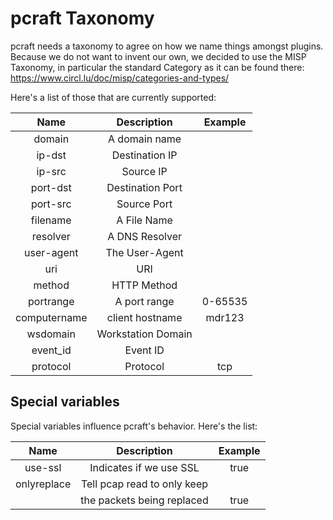 pcraft Taxonomy
===============

pcraft needs a taxonomy to agree on how we name things amongst plugins. Because we do not want to invent our own, we
decided to use the MISP Taxonomy, in particular the standard Category as it can be found there: https://www.circl.lu/doc/misp/categories-and-types/

Here's a list of those that are currently supported:

| Name         | Description        | Example |
|:------------:|:------------------:|:-------:|
| domain       | A domain name      |         |
| ip-dst       | Destination IP     |         |
| ip-src       | Source IP          |         |
| port-dst     | Destination Port   |         |
| port-src     | Source Port        |         |
| filename     | A File Name        |         |
| resolver     | A DNS Resolver     |         |
| user-agent   | The User-Agent     |         |
| uri          | URI                |         |
| method       | HTTP Method        |         |
| portrange    | A port range       | 0-65535 |
| computername | client hostname    | mdr123  |
| wsdomain     | Workstation Domain |         |
| event_id     | Event ID           |         |
| protocol     | Protocol           | tcp     |


Special variables
-----------------

Special variables influence pcraft's behavior. Here's the list:

| Name         | Description                 | Example |
|:------------:|:---------------------------:|:-------:|
| use-ssl      | Indicates if we use SSL     | true    |
| onlyreplace  | Tell pcap read to only keep |         |
|              | the packets being replaced  | true    |


